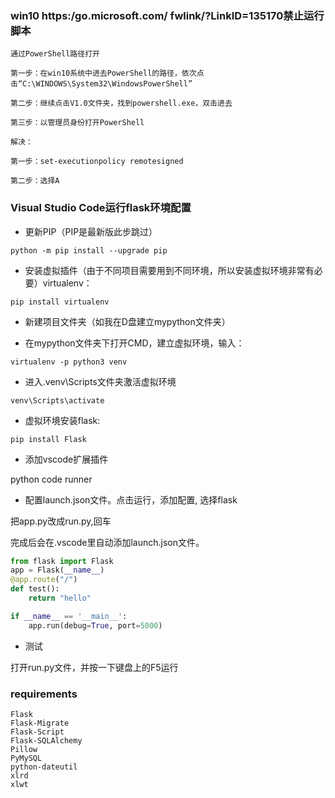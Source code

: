 
### win10 https:/go.microsoft.com/ fwlink/?LinkID=135170禁止运行脚本
```
通过PowerShell路径打开

第一步：在win10系统中进去PowerShell的路径，依次点击“C:\WINDOWS\System32\WindowsPowerShell”

第二步：继续点击V1.0文件夹，找到powershell.exe，双击进去 

第三步：以管理员身份打开PowerShell

解决：

第一步：set-executionpolicy remotesigned

第二步：选择A

```


### Visual Studio Code运行flask环境配置
- 更新PIP（PIP是最新版此步跳过）

```
python -m pip install --upgrade pip
```

- 安装虚拟插件（由于不同项目需要用到不同环境，所以安装虚拟环境非常有必要）virtualenv：

```
pip install virtualenv
```

- 新建项目文件夹（如我在D盘建立mypython文件夹）

- 在mypython文件夹下打开CMD，建立虚拟环境，输入：

```
virtualenv -p python3 venv
```

- 进入.venv\Scripts文件夹激活虚拟环境

```
venv\Scripts\activate
```

- 虚拟环境安装flask:

```
pip install Flask
```

- 添加vscode扩展插件

python
code runner

- 配置launch.json文件。点击运行，添加配置, 选择flask

把app.py改成run.py,回车

完成后会在.vscode里自动添加launch.json文件。

```python title=run.py
from flask import Flask
app = Flask(__name__)
@app.route("/")
def test():
    return "hello"

if __name__ == '__main__':
    app.run(debug=True, port=5000)
```

- 测试 

打开run.py文件，并按一下键盘上的F5运行

### requirements
```
Flask
Flask-Migrate
Flask-Script
Flask-SQLAlchemy
Pillow
PyMySQL
python-dateutil
xlrd
xlwt
```